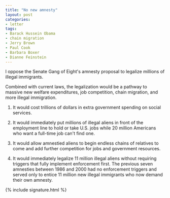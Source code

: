 ```yaml
---
title: "No new amnesty"
layout: post
categories:
- letter
tags:
- Barack Hussein Obama
- chain migration
- Jerry Brown
- Paul Cook
- Barbara Boxer
- Dianne Feinstein
---
```


I oppose the Senate Gang of Eight's amnesty proposal to legalize millions of illegal immigrants.

Combined with current laws, the legalization would be a pathway to massive new welfare expenditures, job competition, chain migration, and more illegal immigration.

1. It would cost trillions of dollars in extra government spending on social services.

2. It would immediately put millions of illegal aliens in front of the employment line to hold or take U.S. jobs while 20 million Americans who want a full-time job can't find one.

3. It would allow amnestied aliens to begin endless chains of relatives to come and add further competition for jobs and government resources.

4. It would immediately legalize 11 million illegal aliens without requiring triggers that fully implement enforcement first. The previous seven amnesties between 1986 and 2000 had no enforcement triggers and served only to entice 11 million new illegal immigrants who now demand their own amnesty.

{% include signature.html %}
